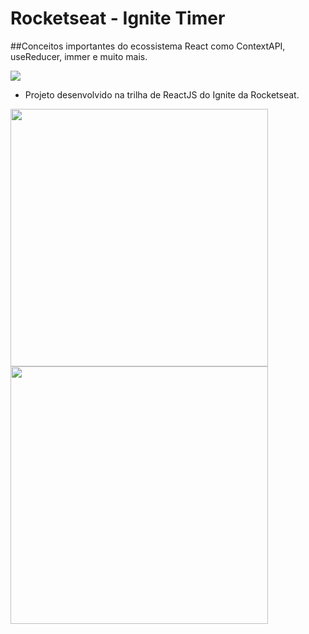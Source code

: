 # Rocketseat - Ignite Timer
##Conceitos importantes do ecossistema React como ContextAPI, useReducer, immer e muito mais.

<img src="./public/readme-images/home.png" />

- Projeto desenvolvido na trilha de ReactJS do Ignite da Rocketseat.

<div>
  <img width="412" src="./public/readme-images/home-task-initialized.png" />
  <img width="412" src="./public/readme-images/history.png" />
</div>
